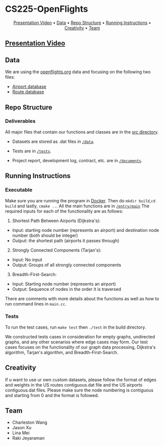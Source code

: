# CS225-OpenFlights
<p align="center">
  <a href="#presentation-video">Presentation Video</a> •
  <a href="#data">Data</a> •
  <a href="#repo-structure">Repo Structure</a> •
  <a href="#running-instructions">Running Instructions</a> •
  <a href="#creativity">Creativity</a> •
  <a href="#team">Team</a>
</p>

## [Presentation Video](https://mediaspace.illinois.edu/media/t/1_urny4ezr)

## Data
We are using the [openflights.org]([https://openflights.org/data.html](https://openflights.org/data.html)) data and focusing on the following two files:

- [Airport database](https://raw.githubusercontent.com/jpatokal/openflights/master/data/airports.dat)
- [Route database](https://raw.githubusercontent.com/jpatokal/openflights/master/data/routes.dat)


## Repo Structure

### Deliverables
All major files that contain our functions and classes are in the [src directory](https://github.com/clwang5/OpenFlights/tree/main/src).

- Datasets are stored as .dat files in [`/data`](https://github.com/clwang5/OpenFlights/tree/main/data).

- Tests are in [`/tests`](https://github.com/clwang5/OpenFlights/tree/main/tests).

- Project report, development log, contract, etc. are in [`/documents`](https://github.com/clwang5/OpenFlights/tree/main/documents). 


## Running Instructions

### Executable
Make sure you are running the program in [Docker](https://www.docker.com/).
Then do `mkdir build`,`cd build` and lastly, `cmake ..`.
All the main functions are in [`/entry/main`](https://github.com/clwang5/OpenFlights/blob/main/entry/main.cpp)
The required inputs for each of the functionality are as follows:

1. Shortest Path Between Airports (Dijkstra's): 
  - Input: starting node number (represents an airport) and destination node number (both should be integer)
  - Output: the shortest path (airports it passes through)

2. Strongly Connected Components (Tarjan's):
  - Input: No input
  - Output: Groups of all strongly connected components

3. Breadth-First-Search:
  - Input: Starting node number (represents an airport)
  - Output: Sequence of nodes in the order it is traversed

There are comments with more details about the functions as well as how to run command lines in `main.cc`.

### Tests

To run the test cases, run `make test` then `./test` in the build directory.

We constructed tests cases in consideration for empty graphs, undirected graphs, and any other scenarios where edge cases may form. Our test cases focuses on the functionality of our graph data processing, Dijkstra's algorithm, Tarjan's algorithm, and Breadth-First-Search.

## Creativity
If u want to use ur own custom datasets, please follow the format of edges and weights in the US routes contiguous.dat file and the US airports contiguous.dat files.
Please make sure the node numbering is contiguous and starting from 0 and the format is followed.


## Team
- Charleston Wang
- Jason Xu
- Lina Mei
- Raki Jeyaraman

